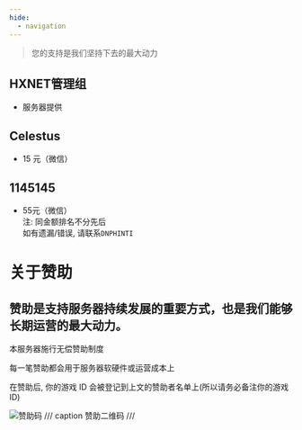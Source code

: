 ```yaml
---
hide:
  - navigation
---
```

> 您的支持是我们坚持下去的最大动力
## HXNET管理组
- 服务器提供

## Celestus
- 15 元（微信）
## 1145145
- 55元（微信）<br>
注: 同金额排名不分先后  
如有遗漏/错误, 请联系`DNPHINTI`

# 关于赞助
## 赞助是支持服务器持续发展的重要方式，也是我们能够长期运营的最大动力。

本服务器施行无偿赞助制度

每一笔赞助都会用于服务器软硬件或运营成本上

在赞助后, 你的游戏 ID 会被登记到上文的赞助者名单上(所以请务必备注你的游戏 ID)

![赞助码](https://i.postimg.cc/RCYkgczm/1758374692474.jpg)
/// caption
赞助二维码
///
